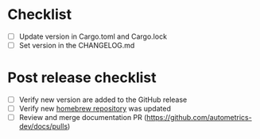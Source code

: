 # Checklist

- [ ] Update version in Cargo.toml and Cargo.lock
- [ ] Set version in the CHANGELOG.md

# Post release checklist

- [ ] Verify new version are added to the GitHub release
- [ ] Verify new [homebrew repository](https://github.com/autometrics-dev/homebrew-tap) was updated
- [ ] Review and merge documentation PR (https://github.com/autometrics-dev/docs/pulls)
